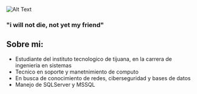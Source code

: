 

![Alt Text](https://images.cooltext.com/5508544.png)

### "i will not die, not yet my friend"

## Sobre mi:

- Estudiante del instituto tecnologico de tijuana, en la carrera de ingenieria en sistemas
- Tecnico en soporte y manetnimiento de computo
- En busca de conocimiento de redes, ciberseguridad y bases de datos
- Manejo de SQLServer y MSSQL

